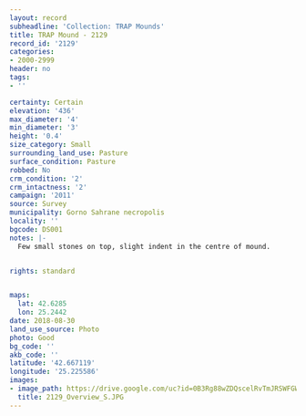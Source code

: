 ```yaml
---
layout: record
subheadline: 'Collection: TRAP Mounds'
title: TRAP Mound - 2129
record_id: '2129'
categories:
- 2000-2999
header: no
tags:
- ''

certainty: Certain
elevation: '436'
max_diameter: '4'
min_diameter: '3'
height: '0.4'
size_category: Small
surrounding_land_use: Pasture
surface_condition: Pasture
robbed: No
crm_condition: '2'
crm_intactness: '2'
campaign: '2011'
source: Survey
municipality: Gorno Sahrane necropolis
locality: ''
bgcode: DS001
notes: |-
  Few small stones on top, slight indent in the centre of mound.


rights: standard


maps:
  lat: 42.6285
  lon: 25.2442
date: 2018-08-30
land_use_source: Photo
photo: Good
bg_code: ''
akb_code: ''
latitude: '42.667119'
longitude: '25.225586'
images:
- image_path: https://drive.google.com/uc?id=0B3Rg88wZDQscelRvTmJRSWFGWVE
  title: 2129_Overview_S.JPG
---
```

